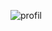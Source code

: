 
![profil](https://github.com/Mr07Nandut/M.Julianda_PemrogramanWEB2/assets/147566714/b1061c2c-bd04-4d35-9fbe-5f6afc602807)
